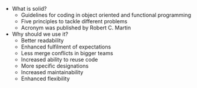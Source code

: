 - What is solid?
  - Guidelines for coding in object oriented and functional programming
  - Five principles to tackle different problems
  - Acronym was published by Robert C. Martin
- Why should we use it?
  - Better readability
  - Enhanced fulfilment of expectations 
  - Less merge conflicts in bigger teams
  - Increased ability to reuse code
  - More specific designations
  - Increased maintainability
  - Enhanced flexibility
